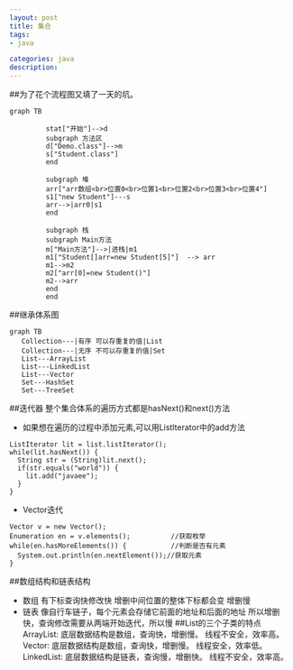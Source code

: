 ```yaml
---
layout: post
title: 集合
tags:
- java

categories: java
description:
---
```

##为了花个流程图又填了一天的坑。
```{mermaid}
graph TB

         stat["开始"]-->d  
         subgraph 方法区
         d["Demo.class"]-->m
         s["Student.class"]
         end

         subgraph 堆
         arr["arr数组<br>位置0<br>位置1<br>位置2<br>位置3<br>位置4"]
         s1["new Student"]---s
         arr-->|arr0|s1
         end

         subgraph 栈
         subgraph Main方法
         m["Main方法"]-->|进栈|m1
         m1["Student[]arr=new Student[5]"]  --> arr
         m1-->m2
         m2["arr[0]=new Student()"]
         m2-->arr
         end
         end
```
##继承体系图
```{mermaid}
graph TB
   Collection---|有序 可以存重复的值|List
   Collection---|无序 不可以存重复的值|Set
   List---ArrayList
   List---LinkedList
   List---Vector
   Set---HashSet
   Set---TreeSet
```
##迭代器
整个集合体系的遍历方式都是hasNext()和next()方法
* 如果想在遍历的过程中添加元素,可以用ListIterator中的add方法
```
ListIterator lit = list.listIterator();		
while(lit.hasNext()) {
  String str = (String)lit.next();
  if(str.equals("world")) {
    lit.add("javaee");
  }
}
```
* Vector迭代
```
Vector v = new Vector();			
Enumeration en = v.elements();			//获取枚举
while(en.hasMoreElements()) {			//判断是否有元素
  System.out.println(en.nextElement());//获取元素
}
```
##数组结构和链表结构
* 数组
有下标查询快修改快
增删中间位置的整体下标都会变 增删慢
* 链表
像自行车链子，每个元素会存储它前面的地址和后面的地址
所以增删快，查询修改需要从两端开始迭代，所以慢
##List的三个子类的特点
ArrayList:
  底层数据结构是数组，查询快，增删慢。
  线程不安全，效率高。
Vector:
  底层数据结构是数组，查询快，增删慢。
  线程安全，效率低。
LinkedList:
  底层数据结构是链表，查询慢，增删快。
  线程不安全，效率高。
